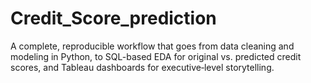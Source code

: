 # Credit_Score_prediction
A complete, reproducible workflow that goes from data cleaning and modeling in Python, to SQL-based EDA for original vs. predicted credit scores, and Tableau dashboards for executive‑level storytelling.
